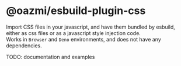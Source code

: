 # @oazmi/esbuild-plugin-css

Import CSS files in your javascript, and have them bundled by esbuild, either as css files or as a javascript style injection code. <br>
Works in `Browser` and `Deno` environments, and does not have any dependencies.

TODO: documentation and examples
